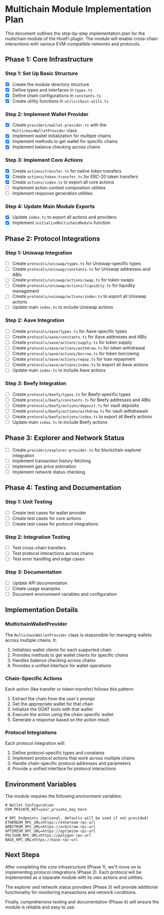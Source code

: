 # Multichain Module Implementation Plan

This document outlines the step-by-step implementation plan for the multichain module of the HiveFi plugin. The module will enable cross-chain interactions with various EVM-compatible networks and protocols.

## Phase 1: Core Infrastructure

### Step 1: Set Up Basic Structure
- [x] Create the module directory structure
- [x] Define types and interfaces in `types.ts`
- [x] Define chain configurations in `constants.ts`
- [x] Create utility functions in `utils/chain-utils.ts`

### Step 2: Implement Wallet Provider
- [x] Create `providers/wallet-provider.ts` with the `MultichainWalletProvider` class
- [x] Implement wallet initialization for multiple chains
- [x] Implement methods to get wallet for specific chains
- [x] Implement balance checking across chains

### Step 3: Implement Core Actions
- [x] Create `actions/transfer.ts` for native token transfers
- [x] Create `actions/token-transfer.ts` for ERC-20 token transfers
- [x] Create `actions/index.ts` to export all core actions
- [ ] Implement action context composition utilities
- [ ] Implement response generation utilities

### Step 4: Update Main Module Exports
- [x] Update `index.ts` to export all actions and providers
- [x] Implement `initializeMultichainModule` function

## Phase 2: Protocol Integrations

### Step 1: Uniswap Integration
- [ ] Create `protocols/uniswap/types.ts` for Uniswap-specific types
- [ ] Create `protocols/uniswap/constants.ts` for Uniswap addresses and ABIs
- [ ] Create `protocols/uniswap/actions/swap.ts` for token swaps
- [ ] Create `protocols/uniswap/actions/liquidity.ts` for liquidity management
- [ ] Create `protocols/uniswap/actions/index.ts` to export all Uniswap actions
- [ ] Update main `index.ts` to include Uniswap actions

### Step 2: Aave Integration
- [ ] Create `protocols/aave/types.ts` for Aave-specific types
- [ ] Create `protocols/aave/constants.ts` for Aave addresses and ABIs
- [ ] Create `protocols/aave/actions/supply.ts` for token supply
- [ ] Create `protocols/aave/actions/withdraw.ts` for token withdrawal
- [ ] Create `protocols/aave/actions/borrow.ts` for token borrowing
- [ ] Create `protocols/aave/actions/repay.ts` for loan repayment
- [ ] Create `protocols/aave/actions/index.ts` to export all Aave actions
- [ ] Update main `index.ts` to include Aave actions

### Step 3: Beefy Integration
- [ ] Create `protocols/beefy/types.ts` for Beefy-specific types
- [ ] Create `protocols/beefy/constants.ts` for Beefy addresses and ABIs
- [ ] Create `protocols/beefy/actions/deposit.ts` for vault deposits
- [ ] Create `protocols/beefy/actions/withdraw.ts` for vault withdrawals
- [ ] Create `protocols/beefy/actions/index.ts` to export all Beefy actions
- [ ] Update main `index.ts` to include Beefy actions

## Phase 3: Explorer and Network Status

- [ ] Create `providers/explorer-provider.ts` for blockchain explorer integration
- [ ] Implement transaction history fetching
- [ ] Implement gas price estimation
- [ ] Implement network status checking

## Phase 4: Testing and Documentation

### Step 1: Unit Testing
- [ ] Create test cases for wallet provider
- [ ] Create test cases for core actions
- [ ] Create test cases for protocol integrations

### Step 2: Integration Testing
- [ ] Test cross-chain transfers
- [ ] Test protocol interactions across chains
- [ ] Test error handling and edge cases

### Step 3: Documentation
- [ ] Update API documentation
- [ ] Create usage examples
- [ ] Document environment variables and configuration

## Implementation Details

### MultichainWalletProvider

The `MultichainWalletProvider` class is responsible for managing wallets across multiple chains. It:

1. Initializes wallet clients for each supported chain
2. Provides methods to get wallet clients for specific chains
3. Handles balance checking across chains
4. Provides a unified interface for wallet operations

### Chain-Specific Actions

Each action (like transfer or token-transfer) follows this pattern:

1. Extract the chain from the user's prompt
2. Get the appropriate wallet for that chain
3. Initialize the GOAT tools with that wallet
4. Execute the action using the chain-specific wallet
5. Generate a response based on the action result

### Protocol Integrations

Each protocol integration will:

1. Define protocol-specific types and constants
2. Implement protocol actions that work across multiple chains
3. Handle chain-specific protocol addresses and parameters
4. Provide a unified interface for protocol interactions

## Environment Variables

The module requires the following environment variables:

```
# Wallet Configuration
EVM_PRIVATE_KEY=your_private_key_here

# RPC Endpoints (optional, defaults will be used if not provided)
ETHEREUM_RPC_URL=https://ethereum-rpc-url
ARBITRUM_RPC_URL=https://arbitrum-rpc-url
OPTIMISM_RPC_URL=https://optimism-rpc-url
POLYGON_RPC_URL=https://polygon-rpc-url
BASE_RPC_URL=https://base-rpc-url
```

## Next Steps

After completing the core infrastructure (Phase 1), we'll move on to implementing protocol integrations (Phase 2). Each protocol will be implemented as a separate module with its own actions and utilities.

The explorer and network status providers (Phase 3) will provide additional functionality for monitoring transactions and network conditions.

Finally, comprehensive testing and documentation (Phase 4) will ensure the module is reliable and easy to use.
